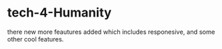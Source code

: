 # tech-4-Humanity


there new more feautures added which includes responesive, and some other cool features.
